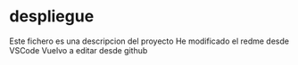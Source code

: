 # despliegue
Este fichero es una descripcion del proyecto
He modificado el redme desde VSCode
Vuelvo a editar desde github
